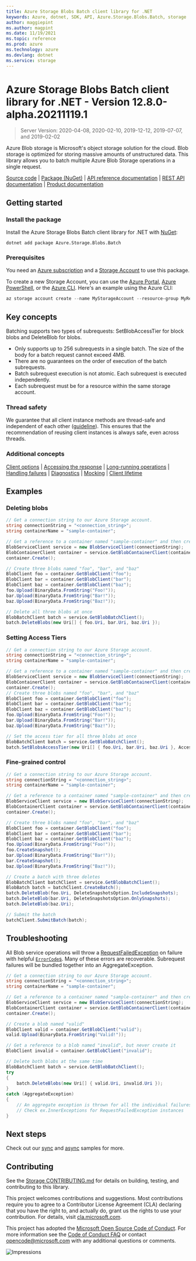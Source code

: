 ```yaml
---
title: Azure Storage Blobs Batch client library for .NET
keywords: Azure, dotnet, SDK, API, Azure.Storage.Blobs.Batch, storage
author: maggiepint
ms.author: magpint
ms.date: 11/19/2021
ms.topic: reference
ms.prod: azure
ms.technology: azure
ms.devlang: dotnet
ms.service: storage
---
```


# Azure Storage Blobs Batch client library for .NET - Version 12.8.0-alpha.20211119.1 


> Server Version: 2020-04-08, 2020-02-10, 2019-12-12, 2019-07-07, and 2019-02-02

Azure Blob storage is Microsoft's object storage solution for the cloud. Blob
storage is optimized for storing massive amounts of unstructured data.  This
library allows you to batch multiple Azure Blob Storage operations in a single request.

[Source code][source] | [Package (NuGet)][package] | [API reference documentation][docs] | [REST API documentation][rest_docs] | [Product documentation][product_docs]

## Getting started

### Install the package

Install the Azure Storage Blobs Batch client library for .NET with [NuGet][nuget]:

```dotnetcli
dotnet add package Azure.Storage.Blobs.Batch
```

### Prerequisites

You need an [Azure subscription][azure_sub] and a
[Storage Account][storage_account_docs] to use this package.

To create a new Storage Account, you can use the [Azure Portal][storage_account_create_portal],
[Azure PowerShell][storage_account_create_ps], or the [Azure CLI][storage_account_create_cli].
Here's an example using the Azure CLI:

```Powershell
az storage account create --name MyStorageAccount --resource-group MyResourceGroup --location westus --sku Standard_LRS
```

## Key concepts

Batching supports two types of subrequests: SetBlobAccessTier for block blobs and DeleteBlob for blobs.

- Only supports up to 256 subrequests in a single batch. The size of the body for a batch request cannot exceed 4MB.
- There are no guarantees on the order of execution of the batch subrequests.
- Batch subrequest execution is not atomic. Each subrequest is executed independently.
- Each subrequest must be for a resource within the same storage account.

### Thread safety
We guarantee that all client instance methods are thread-safe and independent of each other ([guideline](https://azure.github.io/azure-sdk/dotnet_introduction.html#dotnet-service-methods-thread-safety)). This ensures that the recommendation of reusing client instances is always safe, even across threads.

### Additional concepts
<!-- CLIENT COMMON BAR -->
[Client options](https://github.com/Azure/azure-sdk-for-net/blob/main/sdk/core/Azure.Core/README.md#configuring-service-clients-using-clientoptions) |
[Accessing the response](https://github.com/Azure/azure-sdk-for-net/blob/main/sdk/core/Azure.Core/README.md#accessing-http-response-details-using-responset) |
[Long-running operations](https://github.com/Azure/azure-sdk-for-net/blob/main/sdk/core/Azure.Core/README.md#consuming-long-running-operations-using-operationt) |
[Handling failures](https://github.com/Azure/azure-sdk-for-net/blob/main/sdk/core/Azure.Core/README.md#reporting-errors-requestfailedexception) |
[Diagnostics](https://github.com/Azure/azure-sdk-for-net/blob/main/sdk/core/Azure.Core/samples/Diagnostics.md) |
[Mocking](https://github.com/Azure/azure-sdk-for-net/blob/main/sdk/core/Azure.Core/README.md#mocking) |
[Client lifetime](https://devblogs.microsoft.com/azure-sdk/lifetime-management-and-thread-safety-guarantees-of-azure-sdk-net-clients/)
<!-- CLIENT COMMON BAR -->

## Examples

### Deleting blobs

```C# Snippet:SampleSnippetsBatch_DeleteBatch
// Get a connection string to our Azure Storage account.
string connectionString = "<connection_string>";
string containerName = "sample-container";

// Get a reference to a container named "sample-container" and then create it
BlobServiceClient service = new BlobServiceClient(connectionString);
BlobContainerClient container = service.GetBlobContainerClient(containerName);
container.Create();

// Create three blobs named "foo", "bar", and "baz"
BlobClient foo = container.GetBlobClient("foo");
BlobClient bar = container.GetBlobClient("bar");
BlobClient baz = container.GetBlobClient("baz");
foo.Upload(BinaryData.FromString("Foo!"));
bar.Upload(BinaryData.FromString("Bar!"));
baz.Upload(BinaryData.FromString("Baz!"));

// Delete all three blobs at once
BlobBatchClient batch = service.GetBlobBatchClient();
batch.DeleteBlobs(new Uri[] { foo.Uri, bar.Uri, baz.Uri });
```

### Setting Access Tiers

```C# Snippet:SampleSnippetsBatch_AccessTier
// Get a connection string to our Azure Storage account.
string connectionString = "<connection_string>";
string containerName = "sample-container";

// Get a reference to a container named "sample-container" and then create it
BlobServiceClient service = new BlobServiceClient(connectionString);
BlobContainerClient container = service.GetBlobContainerClient(containerName);
container.Create();
// Create three blobs named "foo", "bar", and "baz"
BlobClient foo = container.GetBlobClient("foo");
BlobClient bar = container.GetBlobClient("bar");
BlobClient baz = container.GetBlobClient("baz");
foo.Upload(BinaryData.FromString("Foo!"));
bar.Upload(BinaryData.FromString("Bar!"));
baz.Upload(BinaryData.FromString("Baz!"));

// Set the access tier for all three blobs at once
BlobBatchClient batch = service.GetBlobBatchClient();
batch.SetBlobsAccessTier(new Uri[] { foo.Uri, bar.Uri, baz.Uri }, AccessTier.Cool);
```

### Fine-grained control

```C# Snippet:SampleSnippetsBatch_FineGrainedBatching
// Get a connection string to our Azure Storage account.
string connectionString = "<connection_string>";
string containerName = "sample-container";

// Get a reference to a container named "sample-container" and then create it
BlobServiceClient service = new BlobServiceClient(connectionString);
BlobContainerClient container = service.GetBlobContainerClient(containerName);
container.Create();

// Create three blobs named "foo", "bar", and "baz"
BlobClient foo = container.GetBlobClient("foo");
BlobClient bar = container.GetBlobClient("bar");
BlobClient baz = container.GetBlobClient("baz");
foo.Upload(BinaryData.FromString("Foo!"));
foo.CreateSnapshot();
bar.Upload(BinaryData.FromString("Bar!"));
bar.CreateSnapshot();
baz.Upload(BinaryData.FromString("Baz!"));

// Create a batch with three deletes
BlobBatchClient batchClient = service.GetBlobBatchClient();
BlobBatch batch = batchClient.CreateBatch();
batch.DeleteBlob(foo.Uri, DeleteSnapshotsOption.IncludeSnapshots);
batch.DeleteBlob(bar.Uri, DeleteSnapshotsOption.OnlySnapshots);
batch.DeleteBlob(baz.Uri);

// Submit the batch
batchClient.SubmitBatch(batch);
```

## Troubleshooting

All Blob service operations will throw a
[RequestFailedException][RequestFailedException] on failure with
helpful [`ErrorCode`s][error_codes].  Many of these errors are recoverable.  Subrequest failures will be bundled together into an AggregateException.

```C# Snippet:SampleSnippetsBatch_Troubleshooting
// Get a connection string to our Azure Storage account.
string connectionString = "<connection_string>";
string containerName = "sample-container";

// Get a reference to a container named "sample-container" and then create it
BlobServiceClient service = new BlobServiceClient(connectionString);
BlobContainerClient container = service.GetBlobContainerClient(containerName);
container.Create();

// Create a blob named "valid"
BlobClient valid = container.GetBlobClient("valid");
valid.Upload(BinaryData.FromString("Valid!"));

// Get a reference to a blob named "invalid", but never create it
BlobClient invalid = container.GetBlobClient("invalid");

// Delete both blobs at the same time
BlobBatchClient batch = service.GetBlobBatchClient();
try
{
    batch.DeleteBlobs(new Uri[] { valid.Uri, invalid.Uri });
}
catch (AggregateException)
{
    // An aggregate exception is thrown for all the individual failures
    // Check ex.InnerExceptions for RequestFailedException instances
}
```

## Next steps

Check out our [sync](https://github.com/Azure/azure-sdk-for-net/blob/main/sdk/storage/Azure.Storage.Blobs.Batch/samples/Sample03a_Batching.cs) and [async](https://github.com/Azure/azure-sdk-for-net/blob/main/sdk/storage/Azure.Storage.Blobs.Batch/samples/Sample03b_BatchingAsync.cs) samples for more.

## Contributing

See the [Storage CONTRIBUTING.md][storage_contrib] for details on building,
testing, and contributing to this library.

This project welcomes contributions and suggestions.  Most contributions require
you to agree to a Contributor License Agreement (CLA) declaring that you have
the right to, and actually do, grant us the rights to use your contribution. For
details, visit [cla.microsoft.com][cla].

This project has adopted the [Microsoft Open Source Code of Conduct][coc].
For more information see the [Code of Conduct FAQ][coc_faq]
or contact [opencode@microsoft.com][coc_contact] with any
additional questions or comments.

![Impressions](https://azure-sdk-impressions.azurewebsites.net/api/impressions/azure-sdk-for-net%2Fsdk%2Fstorage%2FAzure.Storage.Blobs.Batch%2FREADME.png)

<!-- LINKS -->
[source]: https://github.com/Azure/azure-sdk-for-net/tree/main/sdk/storage/Azure.Storage.Blobs.Batch/src
[package]: https://www.nuget.org/packages/Azure.Storage.Blobs.Batch/
[docs]: https://azure.github.io/azure-sdk-for-net/storage.html
[rest_docs]: https://docs.microsoft.com/rest/api/storageservices/blob-service-rest-api
[product_docs]: https://docs.microsoft.com/azure/storage/blobs/storage-blobs-overview
[nuget]: https://www.nuget.org/
[storage_account_docs]: https://docs.microsoft.com/azure/storage/common/storage-account-overview
[storage_account_create_ps]: https://docs.microsoft.com/azure/storage/common/storage-quickstart-create-account?tabs=azure-powershell
[storage_account_create_cli]: https://docs.microsoft.com/azure/storage/common/storage-quickstart-create-account?tabs=azure-cli
[storage_account_create_portal]: https://docs.microsoft.com/azure/storage/common/storage-quickstart-create-account?tabs=azure-portal
[azure_cli]: https://docs.microsoft.com/cli/azure
[azure_sub]: https://azure.microsoft.com/free/dotnet/
[identity]: https://github.com/Azure/azure-sdk-for-net/tree/main/sdk/identity/Azure.Identity/README.md
[RequestFailedException]: https://github.com/Azure/azure-sdk-for-net/tree/main/sdk/core/Azure.Core/src/RequestFailedException.cs
[error_codes]: https://docs.microsoft.com/rest/api/storageservices/blob-service-error-codes
[storage_contrib]: https://github.com/Azure/azure-sdk-for-net/blob/main/sdk/storage/CONTRIBUTING.md
[cla]: https://cla.microsoft.com
[coc]: https://opensource.microsoft.com/codeofconduct/
[coc_faq]: https://opensource.microsoft.com/codeofconduct/faq/
[coc_contact]: mailto:opencode@microsoft.com

